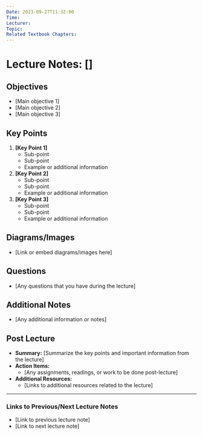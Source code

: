 ```yaml
---
Date: 2023-09-27T11:32:00
Time: 
Lecturer: 
Topic: 
Related Textbook Chapters:
---
```



# Lecture Notes: []


## Objectives
- [Main objective 1]
- [Main objective 2]
- [Main objective 3]

## Key Points
1. **[Key Point 1]**
   - Sub-point
   - Sub-point
   - Example or additional information
2. **[Key Point 2]**
   - Sub-point
   - Sub-point
   - Example or additional information
3. **[Key Point 3]**
   - Sub-point
   - Sub-point
   - Example or additional information

## Diagrams/Images
- [Link or embed diagrams/images here]

## Questions
- [Any questions that you have during the lecture]

## Additional Notes
- [Any additional information or notes]

## Post Lecture
- **Summary:** [Summarize the key points and important information from the lecture]
- **Action Items:** 
  - [Any assignments, readings, or work to be done post-lecture]
- **Additional Resources:**
  - [Links to additional resources related to the lecture]

---

### Links to Previous/Next Lecture Notes
- [Link to previous lecture note]
- [Link to next lecture note]

